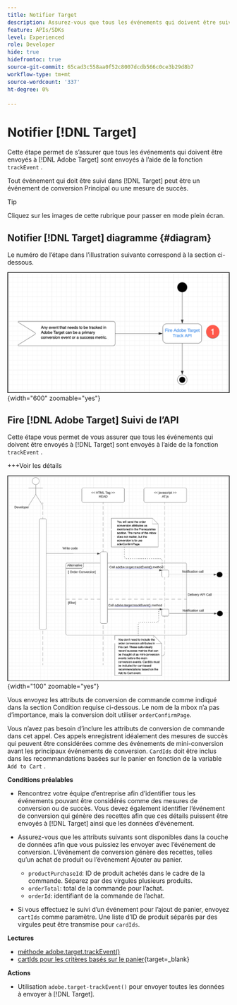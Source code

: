 ```yaml
---
title: Notifier Target
description: Assurez-vous que tous les événements qui doivent être suivis par [!DNL Target] sont envoyés à l’aide de la méthode trackEvent .
feature: APIs/SDKs
level: Experienced
role: Developer
hide: true
hidefromtoc: true
source-git-commit: 65cad3c558aa0f52c8007dcdb566c0ce3b29d8b7
workflow-type: tm+mt
source-wordcount: '337'
ht-degree: 0%

---
```


# Notifier [!DNL Target]

Cette étape permet de s’assurer que tous les événements qui doivent être envoyés à [!DNL Adobe Target] sont envoyés à l’aide de la fonction `trackEvent` .

Tout événement qui doit être suivi dans [!DNL Target] peut être un événement de conversion Principal ou une mesure de succès.

>[!TIP]
>
>Cliquez sur les images de cette rubrique pour passer en mode plein écran.

## Notifier [!DNL Target] diagramme {#diagram}

Le numéro de l’étape dans l’illustration suivante correspond à la section ci-dessous.

![Diagramme Notifier Target](/help/dev/patterns/assets/diagram-notify-target.png){width="600" zoomable="yes"}

## Fire [!DNL Adobe Target] Suivi de l’API

Cette étape vous permet de vous assurer que tous les événements qui doivent être envoyés à [!DNL Target] sont envoyés à l’aide de la fonction `trackEvent` .

+++Voir les détails

![Déclenchement du diagramme de l’API de suivi Adobe Target](/help/dev/patterns/assets/fire-adobe-target-track-api-diagram.png){width="100" zoomable="yes"}

Vous envoyez les attributs de conversion de commande comme indiqué dans la section Condition requise ci-dessous. Le nom de la mbox n’a pas d’importance, mais la conversion doit utiliser `orderConfirmPage`.

Vous n’avez pas besoin d’inclure les attributs de conversion de commande dans cet appel. Ces appels enregistrent idéalement des mesures de succès qui peuvent être considérées comme des événements de mini-conversion avant les principaux événements de conversion. `CardIds` doit être inclus dans les recommandations basées sur le panier en fonction de la variable `Add to Cart` .

**Conditions préalables**

* Rencontrez votre équipe d’entreprise afin d’identifier tous les événements pouvant être considérés comme des mesures de conversion ou de succès. Vous devez également identifier l’événement de conversion qui génère des recettes afin que ces détails puissent être envoyés à [!DNL Target] ainsi que les données d’événement.
* Assurez-vous que les attributs suivants sont disponibles dans la couche de données afin que vous puissiez les envoyer avec l’événement de conversion. L’événement de conversion génère des recettes, telles qu’un achat de produit ou l’événement Ajouter au panier.

   * `productPurchaseId`: ID de produit achetés dans le cadre de la commande. Séparez par des virgules plusieurs produits.
   * `orderTotal`: total de la commande pour l’achat.
   * `orderId`: identifiant de la commande de l’achat.

* Si vous effectuez le suivi d’un événement pour l’ajout de panier, envoyez `cartIds` comme paramètre. Une liste d’ID de produit séparés par des virgules peut être transmise pour `cardIds`.

**Lectures**

* [méthode adobe.target.trackEvent()](/help/dev/implement/client-side/atjs/atjs-functions/adobe-target-trackevent.md)
* [cartIds pour les critères basés sur le panier](https://experienceleague.adobe.com/docs/target/using/recommendations/criteria/base-the-recommendation-on-a-recommendation-key.html?lang=en#cart-based){target=_blank}

**Actions**

* Utilisation `adobe.target-trackEvent()` pour envoyer toutes les données à envoyer à [!DNL Target].








